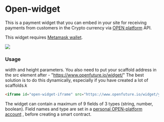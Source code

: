 # Open-widget
This is a payment widget that you can embed in your site for receiving payments from customers in the Crypto currency via [OPEN platform](https://api.openfuture.io/) API.

This widget requires [Metamask wallet](https://metamask.io/).

[![](http://joxi.net/VrwNex4COodeMA.png)]()

### Usage

width and height parameters.
You also need to put your scaffold address in the src element after  - "https://www.openfuture.io/widget/" 
The best solution is to do this dynamically, especially if you have created a lot of scaffolds.k


 ```html
 <iframe id="open-widget-iframe" src="https://www.openfuture.io/widget/your_scaffold_address_here" width="400" height="600" scrolling="no" frameborder="0" allowfullscreen></iframe>

 ```


The widget can contain a maximum of 9 fields of 3 types (string, number, boolean). 
Field names and type are set in a [personal OPEN-platform account](https://api.open-platform.zensoft.io/scaffolds/new) , before creating a smart contract.

